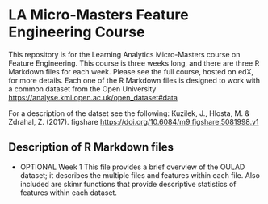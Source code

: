 # LA Micro-Masters Feature Engineering Course

  This repository is for the Learning Analytics Micro-Masters course on Feature Engineering. This course is three weeks long, and there are three R Markdown files for each week. Please see the full course, hosted on edX, for more details. Each one of the R Markdown files is designed to work with a common dataset from the Open University <https://analyse.kmi.open.ac.uk/open_dataset#data>

  For a description of the datset see the following:
Kuzilek, J., Hlosta, M. & Zdrahal, Z. (2017). figshare https://doi.org/10.6084/m9.figshare.5081998.v1

## Description of R Markdown files
* OPTIONAL Week 1
This file provides a brief overview of the OULAD dataset; it describes the multiple files and features within each file. Also included are skimr functions that provide descriptive statistics of features within each dataset.